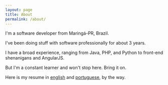```yaml
---
layout: page
title: About
permalink: /about/
---
```


I'm a software developer from Maringá-PR, Brazil.

I've been doing stuff with software professionally for about 3 years.

I have a broad experience, ranging from Java, PHP, and Python to front-end shenanigans and AngularJS.

But I'm a constant learner and won't stop here. Bring it on.

Here is my resume in [english] and [portuguese], by the way.

[english]: /resume(en).html
[portuguese]: /resume(pt).html